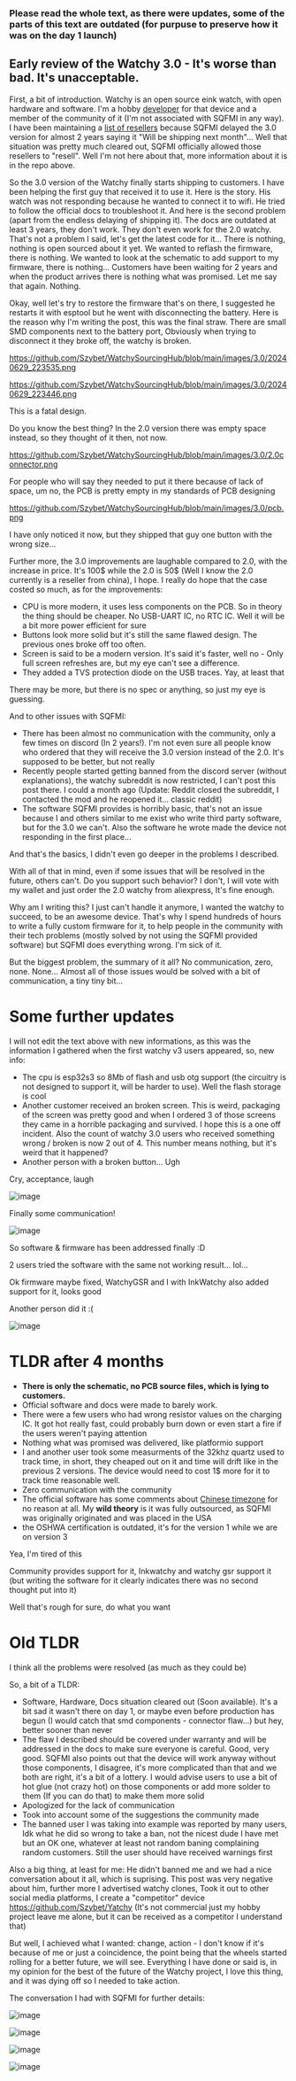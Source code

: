 ### Please read the whole text, as there were updates, some of the parts of this text are outdated (for purpuse to preserve how it was on the day 1 launch)

## Early review of the Watchy 3.0 - It's worse than bad. It's unacceptable.

First, a bit of introduction. Watchy is an open source eink watch, with open hardware and software. I'm a hobby [developer](https://github.com/Szybet/InkWatchy) for that device and a member of the community of it (I'm not associated with SQFMI in any way). I have been maintaining a [list of resellers](https://github.com/Szybet/WatchySourcingHub) because SQFMI delayed the 3.0 version for almost 2 years saying it "Will be shipping next month"... Well that situation was pretty much cleared out, SQFMI officially allowed those resellers to "resell". Well I'm not here about that, more information about it is in the repo above.

So the 3.0 version of the Watchy finally starts shipping to customers. I have been helping the first guy that received it to use it. Here is the story. His watch was not responding because he wanted to connect it to wifi. He tried to follow the official docs to troubleshoot it. And here is the second problem (apart from the endless delaying of shipping it). The docs are outdated at least 3 years, they don't work. They don't even work for the 2.0 watchy. That's not a problem I said, let's get the latest code for it... There is nothing, nothing is open sourced about it yet. We wanted to reflash the firmware, there is nothing. We wanted to look at the schematic to add support to my firmware, there is nothing... Customers have been waiting for 2 years and when the product arrives there is nothing what was promised. Let me say that again. Nothing.

Okay, well let's try to restore the firmware that's on there, I suggested he restarts it with esptool but he went with disconnecting the battery. Here is the reason why I'm writing the post, this was the final straw. There are small SMD components next to the battery port, Obviously when trying to disconnect it they broke off, the watchy is broken.  

https://github.com/Szybet/WatchySourcingHub/blob/main/images/3.0/20240629_223535.png

https://github.com/Szybet/WatchySourcingHub/blob/main/images/3.0/20240629_223446.png

This is a fatal design.

Do you know the best thing? In the 2.0 version there was empty space instead, so they thought of it then, not now.

https://github.com/Szybet/WatchySourcingHub/blob/main/images/3.0/2.0connector.png

For people who will say they needed to put it there because of lack of space, um no, the PCB is pretty empty in my standards of PCB designing 

https://github.com/Szybet/WatchySourcingHub/blob/main/images/3.0/pcb.png

I have only noticed it now, but they shipped that guy one button with the wrong size...

Further more, the 3.0 improvements are laughable compared to 2.0, with the increase in price. It's 100$ while the 2.0 is 50$ (Well I know the 2.0 currently is a reseller from china), I hope. I really do hope that the case costed so much, as for the improvements:
- CPU is more modern, it uses less components on the PCB. So in theory the thing should be cheaper. No USB-UART IC, no RTC IC. Well it will be a bit more power efficient for sure
- Buttons look more solid but it's still the same flawed design. The previous ones broke off too often.
- Screen is said to be a modern version. It's said it's faster, well no - Only full screen refreshes are, but my eye can't see a difference.
- They added a TVS protection diode on the USB traces. Yay, at least that

There may be more, but there is no spec or anything, so just my eye is guessing.

And to other issues with SQFMI:
- There has been almost no communication with the community, only a few times on discord (In 2 years!). I'm not even sure all people know who ordered that they will receive the 3.0 version instead of the 2.0. It's supposed to be better, but not really
- Recently people started getting banned from the discord server (without explanations), the watchy subreddit is now restricted, I can't post this post there. I could a month ago (Update: Reddit closed the subreddit, I contacted the mod and he reopened it... classic reddit)
- The software SQFMI provides is horribly basic, that's not an issue because I and others similar to me exist who write third party software, but for the 3.0 we can't. Also the software he wrote made the device not responding in the first place...

And that's the basics, I didn't even go deeper in the problems I described.

With all of that in mind, even if some issues that will be resolved in the future, others can't. Do you support such behavior? I don't, I will vote with my wallet and just order the 2.0 watchy from aliexpress, It's fine enough.

Why am I writing this? I just can't handle it anymore, I wanted the watchy to succeed, to be an awesome device. That's why I spend hundreds of hours to write a fully custom firmware for it, to help people in the community with their tech problems (mostly solved by not using the SQFMI provided software) but SQFMI does everything wrong. I'm sick of it.

But the biggest problem, the summary of it all? No communication, zero, none. None... Almost all of those issues would be solved with a bit of communication, a tiny tiny bit...

# Some further updates
I will not edit the text above with new informations, as this was the information I gathered when the first watchy v3 users appeared, so, new info:
- The cpu is esp32s3 so 8Mb of flash and usb otg support (the circuitry is not designed to support it, will be harder to use). Well the flash storage is cool
- Another customer received an broken screen. This is weird, packaging of the screen was pretty good and when I ordered 3 of those screens they came in a horrible packaging and survived. I hope this is a one off incident. Also the count of watchy 3.0 users who received something wrong / broken is now 2 out of 4. This number means nothing, but it's weird that it happened?
- Another person with a broken button... Ugh

Cry, acceptance, laugh

![image](https://github.com/Szybet/WatchySourcingHub/assets/53944559/d3046384-e13b-45aa-88eb-fcad600b6a9a)

Finally some communication!

![image](https://github.com/Szybet/WatchySourcingHub/assets/53944559/a4fdd57a-6b59-410d-9ea4-d8ee5830d3ad)

So software & firmware has been addressed finally :D

2 users tried the software with the same not working result... lol...

Ok firmware maybe fixed, WatchyGSR and I with InkWatchy also added support for it, looks good

Another person did it :(

![image](https://github.com/Szybet/WatchySourcingHub/assets/53944559/2b3c2950-f6dd-4a48-828b-fc650f5e0e1b)

# TLDR after 4 months
- **There is only the schematic, no PCB source files, which is lying to customers.**
- Official software and docs were made to barely work.
- There were a few users who had wrong resistor values on the charging IC. It got hot really fast, could probably burn down or even start a fire if the users weren't paying attention
- Nothing what was promised was delivered, like platformio support
- I and another user took some measurments of the 32khz quartz used to track time, in short, they cheaped out on it and time will drift like in the previous 2 versions. The device would need to cost 1$ more for it to track time reasonable well.
- Zero communication with the community
- The official software has some comments about [Chinese timezone](https://github.com/sqfmi/Watchy/blob/9f3accdb076b567c2e34b0347f292effcde04a6f/src/Watchy32KRTC.cpp#L44) for no reason at all. My **wild theory** is it was fully outsourced, as SQFMI was originally originated and was placed in the USA
- the OSHWA certification is outdated, it's for the version 1 while we are on version 3

Yea, I'm tired of this

Community provides support for it, Inkwatchy and watchy gsr support it (but writing the software for it clearly indicates there was no second thought put into it)

Well that's rough for sure, do what you want

# Old TLDR
I think all the problems were resolved (as much as they could be)

So, a bit of a TLDR:
- Software, Hardware, Docs situation cleared out (Soon available). It's a bit sad it wasn't there on day 1, or maybe even before production has begun (I would catch that smd components - connector flaw...) but hey, better sooner than never
- The flaw I described should be covered under warranty and will be addressed in the docs to make sure everyone is careful. Good, very good. SQFMI also points out that the device will work anyway without those components, I disagree, it's more complicated than that and we both are right, it's a bit of a lottery. I would advise users to use a bit of hot glue (not crazy hot) on those components or add more solder to them (If you can do that) to make them more solid
- Apologized for the lack of communication 
- Took into account some of the suggestions the community made
- The banned user I was taking into example was reported by many users, Idk what he did so wrong to take a ban, not the nicest dude I have met but an OK one, whatever at least not random baning complaining random customers. Still the user should have received warnings first

Also a big thing, at least for me: He didn't banned me and we had a nice conversation about it all, which is suprising. This post was very negative about him, further more I advertised watchy clones, Took it out to other social media platforms, I create a "competitor" device https://github.com/Szybet/Yatchy (It's not commercial just my hobby project leave me alone, but it can be received as a competitor I understand that)

But well, I achieved what I wanted: change, action - I don't know if it's because of me or just a coincidence, the point being that the wheels started rolling for a better future, we will see. Everything I have done or said is, in my opinion for the best of the future of the Watchy project, I love this thing, and it was dying off so I needed to take action.

The conversation I had with SQFMI for further details:

![image](https://github.com/Szybet/WatchySourcingHub/assets/53944559/0571ab69-5eb4-4b36-97a7-37746447775e)

![image](https://github.com/Szybet/WatchySourcingHub/assets/53944559/b9b3f77f-1917-46fc-894f-88b9cb7a39ac)

![image](https://github.com/Szybet/WatchySourcingHub/assets/53944559/0d0765cc-38c8-4825-9daa-7a0937c942dd)

![image](https://github.com/Szybet/WatchySourcingHub/assets/53944559/6479f063-9e7e-401c-8ba1-9e38b0e78ff1)
